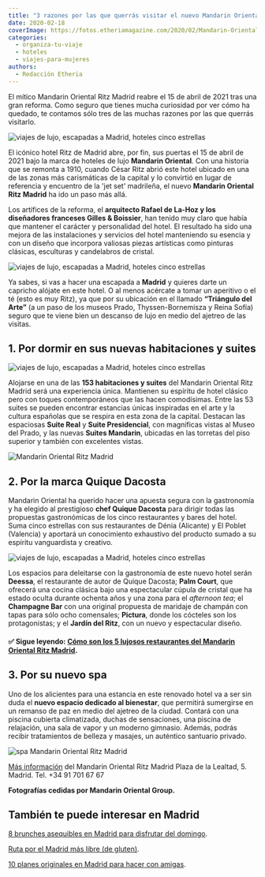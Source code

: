 ```yaml
---
title: "3 razones por las que querrás visitar el nuevo Mandarin Oriental Ritz Madrid"
date: 2020-02-18
coverImage: https://fotos.etheriamagazine.com/2020/02/Mandarin-Oriental-RitzPalm-Court.jpg
categories: 
  - organiza-tu-viaje
  - hoteles
  - viajes-para-mujeres
authors: 
  - Redacción Etheria
---
```


El mítico Mandarin Oriental Ritz Madrid reabre el 15 de abril de 2021 tras una gran reforma. Como seguro que tienes mucha curiosidad por ver cómo ha quedado, te contamos sólo tres de las muchas razones por las que querrás visitarlo.

![viajes de lujo, escapadas a Madrid, hoteles cinco estrellas](https://fotos.etheriamagazine.com/2020/02/Mandarin-Oriental-Ritz-fachada.jpg "Fachada del Mandarin Oriental Ritz Madrid.")

El icónico hotel Ritz de Madrid abre, por fin, sus puertas el 15 de abril de 2021 bajo 
la marca de hoteles de lujo **Mandarin Oriental**. Con una historia que se remonta a 
1910, cuando César Ritz abrió este hotel ubicado en una de las zonas más carismáticas de 
la capital y lo convirtió en lugar de referencia y encuentro de la 'jet set' madrileña, 
el nuevo **Mandarin Oriental Ritz Madrid** ha ido un paso más allá. 

Los artífices de la reforma, el **arquitecto Rafael de La-Hoz y los diseñadores 
franceses Gilles & Boissier**, han tenido muy claro que había que mantener el carácter y 
personalidad del hotel. El resultado ha sido una mejora de las instalaciones y servicios 
del hotel manteniendo su esencia y con un diseño que incorpora valiosas piezas 
artísticas como pinturas clásicas, esculturas y candelabros de cristal. 

![viajes de lujo, escapadas a Madrid, hoteles cinco estrellas](https://fotos.etheriamagazine.com/2020/02/Mandarin-Oriental-RitzPalm-Court.jpg "Zona del restaurante Palm Court bajo la restaurada cúpula de cristal.")

Ya sabes, si vas a hacer una escapada a **Madrid** y quieres darte un capricho alójate 
en este hotel. O al menos acércate a tomar un aperitivo o el té (esto es muy Ritz), ya 
que por su ubicación en el llamado **“Triángulo del Arte”** (a un paso de los museos 
Prado, Thyssen-Bornemisza y Reina Sofía) seguro que te viene bien un descanso de lujo en 
medio del ajetreo de las visitas. 

## 1\. Por dormir en sus nuevas habitaciones y suites

![viajes de lujo, escapadas a Madrid, hoteles cinco estrellas](https://fotos.etheriamagazine.com/2020/02/Mandarin-Oriental-Ritz-Deluxe-Room.jpg "Deluxe Room.")

Alojarse en una de las **153 habitaciones y suites** del Mandarin Oriental Ritz Madrid 
será una experiencia única. Mantienen su espíritu de hotel clásico pero con toques 
contemporáneos que las hacen comodísimas. Entre las 53 suites se pueden encontrar 
estancias únicas inspiradas en el arte y la cultura españolas que se respira en esta 
zona de la capital. Destacan las espaciosas **Suite Real** y **Suite Presidencial**, con 
magníficas vistas al Museo del Prado, y las nuevas **Suites Mandarin**, ubicadas en las 
torretas del piso superior y también con excelentes vistas. 

![Mandarin Oriental Ritz Madrid](https://fotos.etheriamagazine.com/2020/02/Mandarin-Oriental-Ritz-Royal-Suite.jpg "Royal Suite del Mandarin Oriental Ritz Madrid.")

## 2\. Por la marca Quique Dacosta

Mandarin Oriental ha querido hacer una apuesta segura con la gastronomía y ha elegido al 
prestigioso **chef Quique Dacosta** para dirigir todas las propuestas gastronómicas de 
los cinco restaurantes y bares del hotel. Suma cinco estrellas con sus restaurantes de 
Dénia (Alicante) y El Poblet (Valencia) y aportará un conocimiento exhaustivo del 
producto sumado a su espíritu vanguardista y creativo. 

![viajes de lujo, escapadas a Madrid, hoteles cinco estrellas](https://fotos.etheriamagazine.com/2020/02/Mandarin-Oriental-Ritz-gastronomic-restaurant.jpg "Restaurante Gastronómico.")

Los espacios para deleitarse con la gastronomía de este nuevo hotel serán **Deessa**, el 
restaurante de autor de Quique Dacosta; **Palm Court**, que ofrecerá una cocina clásica 
bajo una espectacular cúpula de cristal que ha estado oculta durante ochenta años y una 
zona para el _afternoon tea_; el **Champagne Bar** con una original propuesta de 
maridaje de champán con tapas para sólo ocho comensales; **Pictura**, donde los cócteles 
son los protagonistas; y el **Jardín del Ritz**, con un nuevo y espectacular diseño. 

#### ✅ **Sigue leyendo:** [Cómo son los 5 lujosos restaurantes del Mandarin Oriental Ritz Madrid](https://etheriamagazine.com/2021/04/12/restaurantes-mandarin-oriental-ritz-quique-dacosta/).

## 3\. Por su nuevo spa

Uno de los alicientes para una estancia en este renovado hotel va a ser sin duda el 
**nuevo espacio dedicado al bienestar**, que permitirá sumergirse en un remanso de paz 
en medio del ajetreo de la ciudad. Contará con una piscina cubierta climatizada, duchas 
de sensaciones, una piscina de relajación, una sala de vapor y un moderno gimnasio. 
Además, podrás recibir tratamientos de belleza y masajes, un auténtico santuario 
privado. 

![spa Mandarin Oriental Ritz Madrid](https://fotos.etheriamagazine.com/2020/02/Mandarin-Oriental-Ritz-spa.jpg "Nuevo spa del Mandarin Oriental Ritz Madrid.")

[Más 
información](https://www.mandarinoriental.es/madrid/hotel-ritz/luxury-hotel/presentation) 
del Mandarin Oriental Ritz Madrid Plaza de la Lealtad, 5. Madrid. Tel. +34 91 701 67 67 

**Fotografías cedidas por Mandarin Oriental Group.** 

## También te puede interesar en Madrid

[8 brunches asequibles en Madrid para disfrutar del 
domingo](https://etheriamagazine.com/2020/11/13/brunch-buenos-y-baratos-en-madrid/). 

[Ruta por el Madrid más libre (de 
gluten)](https://etheriamagazine.com/2020/10/02/ruta-madrid-sin-gluten-mejores-restaurantes-pastelerias/). 

[10 planes originales en Madrid para hacer con 
amigas](https://etheriamagazine.com/2020/08/27/10-planes-originales-en-madrid-con-amigas/).
